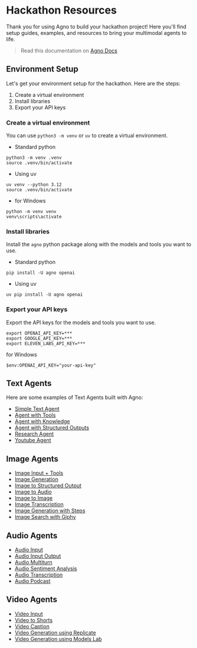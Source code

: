 # Hackathon Resources

Thank you for using Agno to build your hackathon project! Here you'll find setup guides, examples, and resources to bring your multimodal agents to life.

> Read this documentation on [Agno Docs](https://docs.agno.com/hackathon)

## Environment Setup

Let's get your environment setup for the hackathon. Here are the steps:

1. Create a virtual environment
2. Install libraries
3. Export your API keys

### Create a virtual environment

You can use `python3 -m venv` or `uv` to create a virtual environment.

- Standard python

```shell
python3 -m venv .venv
source .venv/bin/activate
```

- Using uv

```shell
uv venv --python 3.12
source .venv/bin/activate
```

- for Windows

```shell
python -m venv venv
venv\scripts\activate
```

### Install libraries

Install the `agno` python package along with the models and tools you want to use.

- Standard python

```shell
pip install -U agno openai
```

- Using uv

```shell
uv pip install -U agno openai
```

### Export your API keys

Export the API keys for the models and tools you want to use.

```shell
export OPENAI_API_KEY=***
export GOOGLE_API_KEY=***
export ELEVEN_LABS_API_KEY=***
```

for Windows

```shell
$env:OPENAI_API_KEY="your-api-key"
```

## Text Agents

Here are some examples of Text Agents built with Agno:

- [Simple Text Agent](cookbook/hackathon/examples/simple_text_agent.py)
- [Agent with Tools](cookbook/hackathon/examples/agent_with_tools.py)
- [Agent with Knowledge](cookbook/hackathon/examples/agent_with_knowledge.py)
- [Agent with Structured Outputs](cookbook/hackathon/examples/structured_output.py)
- [Research Agent](cookbook/hackathon/examples/research_agent.py)
- [Youtube Agent](cookbook/hackathon/examples/youtube_agent.py)

## Image Agents

- [Image Input + Tools](cookbook/hackathon/multimodal_examples/image_input_with_tools.py)
- [Image Generation](cookbook/hackathon/multimodal_examples/image_generate.py)
- [Image to Structured Output](cookbook/hackathon/multimodal_examples/image_to_structured_output.py)
- [Image to Audio](cookbook/hackathon/multimodal_examples/image_to_audio.py)
- [Image to Image](cookbook/hackathon/multimodal_examples/image_to_image.py)
- [Image Transcription](cookbook/hackathon/multimodal_examples/image_transcription.py)
- [Image Generation with Steps](cookbook/hackathon/multimodal_examples/image_generate_with_intermediate_steps.py)
- [Image Search with Giphy](cookbook/hackathon/multimodal_examples/image_gif_search.py)

## Audio Agents

- [Audio Input](cookbook/hackathon/multimodal_examples/audio_input.py)
- [Audio Input Output](cookbook/hackathon/multimodal_examples/audio_input_output.py)
- [Audio Multiturn](cookbook/hackathon/multimodal_examples/audio_multi_turn.py)
- [Audio Sentiment Analysis](cookbook/hackathon/multimodal_examples/audio_sentiment_analysis.py)
- [Audio Transcription](cookbook/hackathon/multimodal_examples/audio_transcription.py)
- [Audio Podcast](cookbook/hackathon/multimodal_examples/audio_podcast_generator.py)

## Video Agents

- [Video Input](cookbook/hackathon/multimodal_examples/video_input.py)
- [Video to Shorts](cookbook/hackathon/multimodal_examples/video_to_shorts.py)
- [Video Caption](cookbook/hackathon/multimodal_examples/video_caption.py)
- [Video Generation using Replicate](cookbook/hackathon/multimodal_examples/video_generate_using_replicate.py)
- [Video Generation using Models Lab](cookbook/hackathon/multimodal_examples/video_generate_using_models_lab.py)
